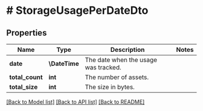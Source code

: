 # # StorageUsagePerDateDto

## Properties

Name | Type | Description | Notes
------------ | ------------- | ------------- | -------------
**date** | **\DateTime** | The date when the usage was tracked. |
**total_count** | **int** | The number of assets. |
**total_size** | **int** | The size in bytes. |

[[Back to Model list]](../../README.md#models) [[Back to API list]](../../README.md#endpoints) [[Back to README]](../../README.md)
